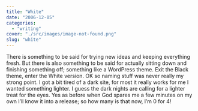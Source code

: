 ```yaml
---
title: "White"
date: "2006-12-05"
categories: 
  - "writing"
cover: "./src/images/image-not-found.png"
slug: "white"
---
```


There is something to be said for trying new ideas and keeping everything fresh. But there is also something to be said for actually sitting down and finishing something off; something like a WordPress theme. Exit the Black theme, enter the White version. OK so naming stuff was never really my strong point. I got a bit tired of a dark site, for most it really works for me I wanted something lighter. I guess the dark nights are calling for a lighter treat for the eyes. Yes as before when God spares me a few minutes on my own I’ll know it into a release; so how many is that now, I’m 0 for 4!
